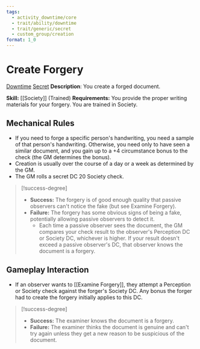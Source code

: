 ```yaml
---
tags:
  - activity_downtime/core
  - trait/ability/downtime
  - trait/generic/secret
  - custom_group/creation
format: 1_0
---
```

# Create Forgery

[Downtime](Downtime.md "Action & Ability Trait") [Secret](Secret.md "General Trait")
**Description**: You create a forged document.

**Skill:** [[Society]] (Trained)
**Requirements:** You provide the proper writing materials for your forgery. You are trained in Society.

## Mechanical Rules

-  If you need to forge a specific person's handwriting, you need a sample of that person's handwriting. Otherwise, you need only to have seen a similar document, and you gain up to a +4 circumstance bonus to the check (the GM determines the bonus). 
- Creation is usually over the course of a day or a week as determined by the GM.
- The GM rolls a secret DC 20 Society check.

> [!success-degree] 
>- **Success:** The forgery is of good enough quality that passive observers can't notice the fake (but see Examine Forgery).  
>- **Failure:** The forgery has some obvious signs of being a fake, potentially allowing passive observers to detect it.
>	- Each time a passive observer sees the document, the GM compares your check result to the observer's Perception DC or Society DC, whichever is higher. If your result doesn't exceed a passive observer's DC, that observer knows the document is a forgery.

## Gameplay Interaction

-  If an observer wants to [[Examine Forgery]], they attempt a Perception or Society check against the forger's Society DC. Any bonus the forger had to create the forgery initially applies to this DC.

> [!success-degree] 
> - **Success:** The examiner knows the document is a forgery. 
> - **Failure:** The examiner thinks the document is genuine and can't try again unless they get a new reason to be suspicious of the document.